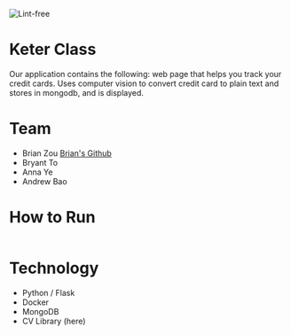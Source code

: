 ![Lint-free](https://github.com/nyu-software-engineering/containerized-app-exercise/actions/workflows/lint.yml/badge.svg)

# Keter Class
Our application contains the following: web page that helps you track your credit cards. Uses computer vision to convert credit card to plain text and stores in mongodb, and is displayed.

# Team
* Brian Zou [Brian's Github](https://github.com/brianzou03)
* Bryant To
* Anna Ye
* Andrew Bao

# How to Run
```
```

# Technology
* Python / Flask
* Docker
* MongoDB
* CV Library (here)

